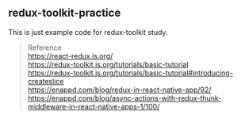 ## redux-toolkit-practice

This is just example code for redux-toolkit study.  

> Reference  
https://react-redux.js.org/  
https://redux-toolkit.js.org/tutorials/basic-tutorial  
https://redux-toolkit.js.org/tutorials/basic-tutorial#introducing-createslice  
https://enappd.com/blog/redux-in-react-native-app/92/  
https://enappd.com/blog/async-actions-with-redux-thunk-middleware-in-react-native-apps-1/100/  
 


